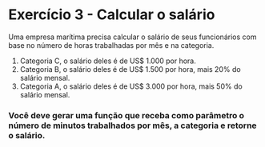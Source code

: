 # Exercício 3 - Calcular o salário

Uma empresa marítima precisa calcular o salário de seus funcionários com base no número de horas trabalhadas por mês e na categoria.

1. Categoria C, o salário deles é de US$ 1.000 por hora.
2. Categoria B, o salário deles é de US$ 1.500 por hora, mais 20% do salário mensal.
3. Categoria A, o salário deles é de US$ 3.000 por hora, mais 50% do salário mensal.


### Você deve gerar uma função que receba como parâmetro o número de minutos trabalhados por mês, a categoria e retorne o salário.
